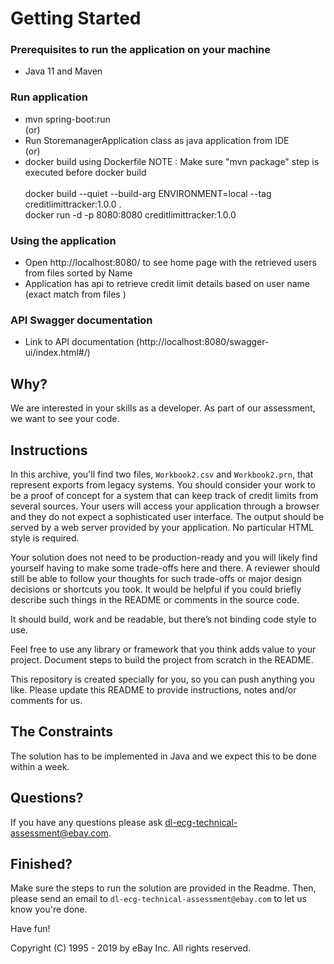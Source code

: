 # Getting Started

### Prerequisites to run the application on your machine
* Java 11 and Maven
###  Run application 
* mvn spring-boot:run
     <br /> (or) 
* Run StoremanagerApplication class as java application from IDE
     <br /> (or) 
* docker build using Dockerfile 
   NOTE : Make sure "mvn package" step is executed before docker build  
   <br />
   docker build --quiet --build-arg ENVIRONMENT=local  --tag creditlimittracker:1.0.0 .
   <br />
   docker run -d -p 8080:8080 creditlimittracker:1.0.0
 
### Using the application
* Open http://localhost:8080/ to see home page with the retrieved users from files sorted by Name  <br />
* Application has api to retrieve credit limit details based on user name (exact match from files )

### API Swagger documentation 
 * Link to API documentation (http://localhost:8080/swagger-ui/index.html#/)

## Why?

We are interested in your skills as a developer. As part of our assessment, we want to see your code.

## Instructions

In this archive, you'll find two files, `Workbook2.csv` and `Workbook2.prn`, that represent exports from legacy 
systems. You should consider your work to be a proof of concept for a system that can keep track of credit limits from 
several sources. Your users will access your application through a browser and they do not expect a sophisticated user 
interface. The output should be served by a web server provided by your application. No particular HTML style is 
required. 

Your solution does not need to be production-ready and you will likely find yourself having to make some trade-offs 
here and there. A reviewer should still be able to follow your thoughts for such trade-offs or major design decisions 
or shortcuts you took. It would be helpful if you could briefly describe such things in the README or comments in the 
source code.

It should build, work and be readable, but there’s not binding code style to use.

Feel free to use any library or framework that you think adds value to your project. Document steps to build the 
project from scratch in the README.

This repository is created specially for you, so you can push anything you like. Please update this README to provide 
instructions, notes and/or comments for us.

## The Constraints

The solution has to be implemented in Java and we expect this to be done within a week.
    
## Questions?

If you have any questions please ask dl-ecg-technical-assessment@ebay.com.

## Finished?

Make sure the steps to run the solution are provided in the Readme. Then, please send an email to 
`dl-ecg-technical-assessment@ebay.com` to let us know you're done.

Have fun!


Copyright (C) 1995 - 2019 by eBay Inc. All rights reserved.
